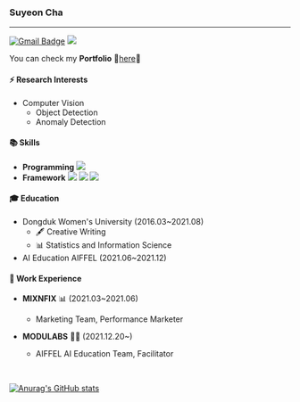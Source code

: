 ### Suyeon Cha
--- 
[![Gmail Badge](https://img.shields.io/badge/Gmail-d14836?style=flat-square&logo=Gmail&logoColor=white&link=mailto:suyeon.chaa@gmail.com)](mailto:suyeon.chaa@gmail.com) <a href="https://velog.io/@cha-suyeon" target="_blank"><img src="https://img.shields.io/badge/Velog-20c997?style=flat-square&logo=Vimeo&logoColor=white"/></a> 

You can check my **Portfolio** 💬[here]()💬

#### ⚡ Research Interests
- Computer Vision
  - Object Detection
  - Anomaly Detection


#### 📚 Skills
- **Programming** <img src="https://img.shields.io/badge/Python-3766AB?style=flat-square&logo=Python&logoColor=white"/></a>
- **Framework** <img src="https://img.shields.io/badge/TensorFlow-FF6F00?style=flat-square&logo=TensorFlow&logoColor=white"/></a> <img src="https://img.shields.io/badge/Keras-D00000?style=flat-square&logo=Keras&logoColor=white"/></a> <img src="https://img.shields.io/badge/PyTorch-EE4C2C?style=flat-square&logo=PyTorch&logoColor=white"/></a>

#### 🎓 Education
- Dongduk Women's University (2016.03~2021.08)
  - 🖋 Creative Writing 
  - 📊 Statistics and Information Science
- AI Education AIFFEL (2021.06~2021.12)

#### 🔭 Work Experience
- **MIXNFIX** 📊 (2021.03~2021.06)
  - Marketing Team, Performance Marketer

- **MODULABS** 👨‍🔬 (2021.12.20~)
  - AIFFEL AI Education Team, Facilitator



</br>

[![Anurag's GitHub stats](https://github-readme-stats.vercel.app/api?username=cha-suyeon)](https://github.com/anuraghazra/github-readme-stats)
